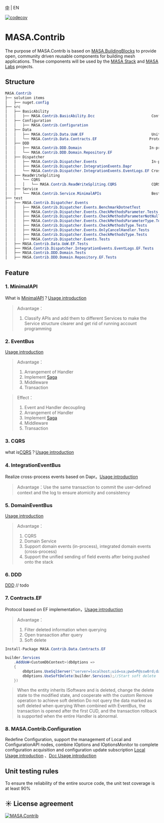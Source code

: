 [中](README.zh-CN.md) | EN

[![codecov](https://codecov.io/gh/masastack/MASA.Contrib/branch/develop/graph/badge.svg?token=87TPNHUHW2)](https://codecov.io/gh/masastack/MASA.Contrib)

# MASA.Contrib

The purpose of MASA.Contrib is based on [MASA.BuildingBlocks](https://github.com/masastack/MASA.BuildingBlocks) to provide open, community driven reusable components for building mesh applications.  These components will be used by the [MASA Stack](https://github.com/masastack) and [MASA Labs](https://github.com/masalabs) projects.

## Structure

```c#
MASA.Contrib
├── solution items
│   ├── nuget.config
├── src
│   ├── BasicAbility
│   │   ├── MASA.Contrib.BasicAbility.Dcc                          ConfigurationAPI
│   ├── Configuration
│   │   ├── MASA.Contrib.Configuration
│   ├── Data
│   │   ├── MASA.Contrib.Data.UoW.EF                               Unit of work
│   │   └── MASA.Contrib.Data.Contracts.EF                        Protocol EF version
│   ├── DDD
│   │   ├── MASA.Contrib.DDD.Domain                               In-process and cross-process support
│   │   └── MASA.Contrib.DDD.Domain.Repository.EF
│   ├── Dispatcher
│   │   ├── MASA.Contrib.Dispatcher.Events                         In-process event
│   │   ├── MASA.Contrib.Dispatcher.IntegrationEvents.Dapr
│   │   └── MASA.Contrib.Dispatcher.IntegrationEvents.EventLogs.EF Cross-process event
│   ├── ReadWriteSpliting
│   │   └── CQRS
│   │   │   └── MASA.Contrib.ReadWriteSpliting.CQRS                CQRS
│   ├── Service
│   │   └── MASA.Contrib.Service.MinimalAPIs                       Best practices for [MinimalAPI]
├── test
│   ├── MASA.Contrib.Dispatcher.Events
│   │   ├── MASA.Contrib.Dispatcher.Events.BenchmarkDotnetTest
│   │   ├── MASA.Contrib.Dispatcher.Events.CheckMethodsParameter.Tests
│   │   ├── MASA.Contrib.Dispatcher.Events.CheckMethodsParameterNotNull.Tests
│   │   ├── MASA.Contrib.Dispatcher.Events.CheckMethodsParameterType.Tests
│   │   ├── MASA.Contrib.Dispatcher.Events.CheckMethodsType.Tests
│   │   ├── MASA.Contrib.Dispatcher.Events.OnlyCancelHandler.Tests
│   │   ├── MASA.Contrib.Dispatcher.Events.CheckMethodsType.Tests
│   │   ├── MASA.Contrib.Dispatcher.Events.Tests
│   ├── MASA.Contrib.Data.UoW.EF.Tests
│   ├── MASA.Contrib.Dispatcher.IntegrationEvents.EventLogs.EF.Tests
│   ├── MASA.Contrib.DDD.Domain.Tests
│   ├── MASA.Contrib.DDD.Domain.Repository.EF.Tests
```

## Feature

### 1. MinimalAPI

What is [MinimalAPI](https://devblogs.microsoft.com/aspnet/asp-net-core-updates-in-net-6-preview-4/#introducing-minimal-apis)？[Usage introduction](/src/Service/MASA.Contrib.Service.MinimalAPIs/README.md)

>  Advantage：
>
>  1.  Classify APIs and add them to different Services to make the Service structure clearer and get rid of running account programming

### 2. EventBus

[Usage introduction](/src/Dispatcher/MASA.Contrib.Dispatcher.Events/README.md)

> Advantage：
>
> 1. Arrangement of Handler
> 2. Implement [Saga](https://docs.microsoft.com/zh-cn/azure/architecture/reference-architectures/saga/saga)
> 3. Middleware
> 4. Transaction

> Effect：
>
> 1. Event and Handler decoupling
> 2. Arrangement of Handler
> 3. Implement [Saga](https://docs.microsoft.com/zh-cn/azure/architecture/reference-architectures/saga/saga)
> 4. Middleware
> 5. Transaction

### 3. CQRS

what is[CQRS](https://docs.microsoft.com/en-us/azure/architecture/patterns/cqrs)？[Usage introduction](/src/ReadWriteSpliting/CQRS/MASA.Contrib.ReadWriteSpliting.CQRS/README.md)

### 4. IntegrationEventBus

Realize cross-process events based on Dapr。[Usage introduction](/src/Dispatcher/MASA.Contrib.Dispatcher.IntegrationEvents.Dapr/README.md)

> Advantage：Use the same transaction to commit the user-defined context and the log to ensure atomicity and consistency

### 5. DomainEventBus

[Usage introduction](/src/DDD/MASA.Contrib.DDD.Domain/README.md)

> Advantage：
>
> 1. CQRS
> 2. Domain Service
> 3. Support domain events (in-process), integrated domain events (cross-process)
> 4. Support the unified sending of field events after being pushed onto the stack

### 6. DDD

[DDD](https://www.likecs.com/default/index/show?id=93970) // todo


### 7. Contracts.EF

Protocol based on EF implementation，[Usage introduction](/Data/MASA.Contrib.Data.Contracts.EF/README.md)

> Advantage：
>
> 1. Filter deleted information when querying
> 2. Open transaction after query
> 3. Soft delete

```C#
Install-Package MASA.Contrib.Data.Contracts.EF
```

```C#
builder.Services
    .AddUoW<CustomDbContext>(dbOptions =>
    {
        dbOptions.UseSqlServer("server=localhost;uid=sa;pwd=P@ssw0rd;database=identity");
        dbOptions.UseSoftDelete(builder.Services);//Start soft delete
    })
```

> When the entity inherits ISoftware and is deleted, change the delete state to the modified state, and cooperate with the custom Remove operation to achieve soft deletion
> Do not query the data marked as soft deleted when querying
> When combined with EventBus, the transaction is opened after the first CUD, and the transaction rollback is supported when the entire Handler is abnormal.

### 8. MASA.Contrib.Configuration

Redefine Configuration, support the management of Local and ConfigurationAPI nodes, combine IOptions and IOptionsMonitor to complete configuration acquisition and configuration update subscription [Local Usage introduction](src/Configuration/MASA.Contrib.Configuration/README.md) 、[Dcc Usage introduction](src/BasicAbility/MASA.Contrib.BasicAbility.Dcc/README.md)

## Unit testing rules

To ensure the reliability of the entire source code, the unit test coverage is at least 90%

## ☀️ License agreement

[![MASA.Contrib](https://img.shields.io/badge/License-MIT-blue?style=flat-square)](/LICENSE.txt)
